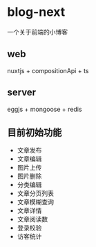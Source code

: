 # blog-next
一个关于前端的小博客

## web
nuxtjs + compositionApi + ts

## server
eggjs + mongoose + redis

## 目前初始功能
  - 文章发布
  - 文章编辑
  - 图片上传
  - 图片删除
  - 分类编辑
  - 文章分页列表
  - 文章模糊查询
  - 文章详情
  - 文章阅读数
  - 登录校验
  - 访客统计